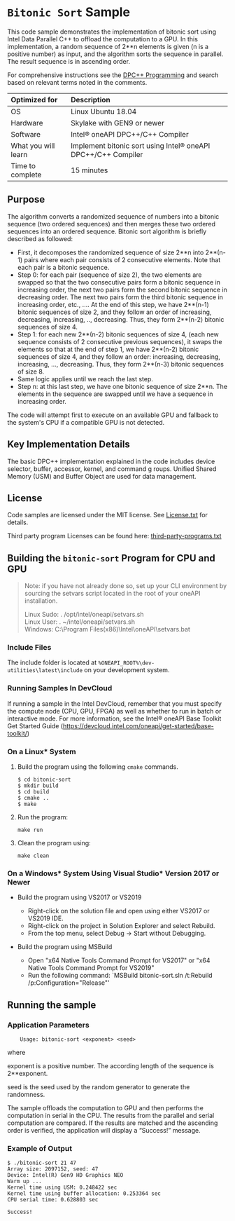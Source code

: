 ﻿# `Bitonic Sort` Sample

This code sample demonstrates the implementation of bitonic sort using Intel Data Parallel C++ to
offload the computation to a GPU. In this implementation, a random sequence of 2**n elements is given
(n is a positive number) as input, and the algorithm sorts the sequence in parallel. The result sequence is
in ascending order.

For comprehensive instructions see the [DPC++ Programming](https://software.intel.com/en-us/oneapi-programming-guide) and search based on relevant terms noted in the comments.
  
| Optimized for                     | Description
|:---                               |:---
| OS                                | Linux Ubuntu 18.04
| Hardware                          | Skylake with GEN9 or newer
| Software                          | Intel&reg; oneAPI DPC++/C++ Compiler
| What you will learn               | Implement bitonic sort using Intel&reg; oneAPI DPC++/C++ Compiler
| Time to complete                  | 15 minutes


## Purpose

The algorithm converts a randomized sequence of numbers into
a bitonic sequence (two ordered sequences) and then merges these two ordered
sequences into an ordered sequence. Bitonic sort algorithm is briefly
described as followed:

- First, it decomposes the randomized sequence of size 2\*\*n into 2\*\*(n-1)
pairs where each pair consists of 2 consecutive elements. Note that each pair
is a bitonic sequence.
- Step 0: for each pair (sequence of size 2), the two elements are swapped so
that the two consecutive pairs form  a bitonic sequence in increasing order,
the next two pairs form the second bitonic sequence in decreasing order.
The next two pairs form the third bitonic sequence in increasing order, etc., ....
At the end of this step, we have 2\*\*(n-1) bitonic sequences of size 2, and
they follow an order of increasing, decreasing, increasing, .., decreasing.
Thus, they form 2\*\*(n-2) bitonic sequences of size 4.
- Step 1: for each new 2\*\*(n-2) bitonic sequences of size 4, (each new
sequence consists of 2 consecutive previous sequences), it swaps the elements
so that at the end of step 1, we have 2\*\*(n-2) bitonic sequences of size 4,
and they follow an order: increasing, decreasing, increasing, ...,
decreasing. Thus, they form 2\*\*(n-3) bitonic sequences of size 8.
- Same logic applies until we reach the last step.
- Step n: at this last step, we have one bitonic sequence of size 2\*\*n. The
elements in the sequence are swapped until we have a sequence in increasing
order.

The code will attempt first to execute on an available GPU and fallback to the system's CPU
if a compatible GPU is not detected.

## Key Implementation Details

The basic DPC++ implementation explained in the code includes device selector, buffer, accessor, kernel, and command g
roups. Unified Shared Memory (USM) and Buffer Object are used for data management.

## License  
Code samples are licensed under the MIT license. See
[License.txt](https://github.com/oneapi-src/oneAPI-samples/blob/master/License.txt) for details.

Third party program Licenses can be found here: [third-party-programs.txt](https://github.com/oneapi-src/oneAPI-samples/blob/master/third-party-programs.txt)

## Building the `bitonic-sort` Program for CPU and GPU

> Note: if you have not already done so, set up your CLI 
> environment by sourcing  the setvars script located in 
> the root of your oneAPI installation. 
>
> Linux Sudo: . /opt/intel/oneapi/setvars.sh  
> Linux User: . ~/intel/oneapi/setvars.sh  
> Windows: C:\Program Files(x86)\Intel\oneAPI\setvars.bat

### Include Files
The include folder is located at `%ONEAPI_ROOT%\dev-utilities\latest\include` on your development system.

### Running Samples In DevCloud
If running a sample in the Intel DevCloud, remember that you must specify the compute node (CPU, GPU,
FPGA) as well as whether to run in batch or interactive mode. For more information, see the Intel&reg; oneAPI
Base Toolkit Get Started Guide (https://devcloud.intel.com/oneapi/get-started/base-toolkit/)

### On a Linux* System
1. Build the program using the following `cmake` commands. 
    ``` 
    $ cd bitonic-sort
    $ mkdir build
    $ cd build
    $ cmake ..
    $ make
    ```

2. Run the program:
    ```
    make run
    ```

3. Clean the program using:
    ```
    make clean
    ```

### On a Windows* System Using Visual Studio* Version 2017 or Newer
- Build the program using VS2017 or VS2019
    - Right-click on the solution file and open using either VS2017 or VS2019 IDE.
    - Right-click on the project in Solution Explorer and select Rebuild.
    - From the top menu, select Debug -> Start without Debugging.

- Build the program using MSBuild
     - Open "x64 Native Tools Command Prompt for VS2017" or "x64 Native Tools Command Prompt for VS2019"
     - Run the following command: `MSBuild bitonic-sort.sln /t:Rebuild /p:Configuration="Release"'

## Running the sample
### Application Parameters
	
        Usage: bitonic-sort <exponent> <seed>

where

exponent is a positive number. The according length of the sequence is 2**exponent.

seed is the seed used by the random generator to generate the randomness.

The sample offloads the computation to GPU and then performs the computation in serial in the CPU.
The results from the parallel and serial computation are compared. If the results are matched and
the ascending order is verified, the application will display a “Success!” message.

### Example of Output
```
$ ./bitonic-sort 21 47
Array size: 2097152, seed: 47
Device: Intel(R) Gen9 HD Graphics NEO
Warm up ...
Kernel time using USM: 0.248422 sec
Kernel time using buffer allocation: 0.253364 sec
CPU serial time: 0.628803 sec

Success!
```
